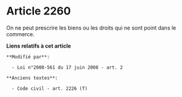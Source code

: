 # Article 2260

On ne peut prescrire les biens ou les droits qui ne sont point dans le commerce.

**Liens relatifs à cet article**

	**Modifié par**:

	  - Loi n°2008-561 du 17 juin 2008 - art. 2

	**Anciens textes**:

	  - Code civil - art. 2226 (T)

